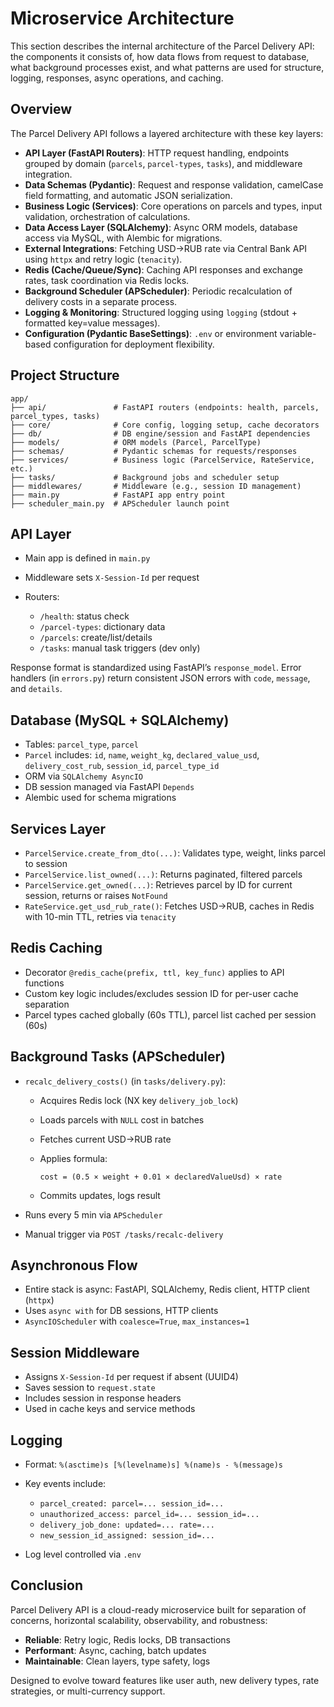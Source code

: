 # Microservice Architecture

This section describes the internal architecture of the Parcel Delivery API: the components it consists of, how data flows from request to database, what background processes exist, and what patterns are used for structure, logging, responses, async operations, and caching.

## Overview

The Parcel Delivery API follows a layered architecture with these key layers:

* **API Layer (FastAPI Routers)**: HTTP request handling, endpoints grouped by domain (`parcels`, `parcel-types`, `tasks`), and middleware integration.
* **Data Schemas (Pydantic)**: Request and response validation, camelCase field formatting, and automatic JSON serialization.
* **Business Logic (Services)**: Core operations on parcels and types, input validation, orchestration of calculations.
* **Data Access Layer (SQLAlchemy)**: Async ORM models, database access via MySQL, with Alembic for migrations.
* **External Integrations**: Fetching USD→RUB rate via Central Bank API using `httpx` and retry logic (`tenacity`).
* **Redis (Cache/Queue/Sync)**: Caching API responses and exchange rates, task coordination via Redis locks.
* **Background Scheduler (APScheduler)**: Periodic recalculation of delivery costs in a separate process.
* **Logging & Monitoring**: Structured logging using `logging` (stdout + formatted key=value messages).
* **Configuration (Pydantic BaseSettings)**: `.env` or environment variable-based configuration for deployment flexibility.

## Project Structure

```
app/
├── api/               # FastAPI routers (endpoints: health, parcels, parcel_types, tasks)
├── core/              # Core config, logging setup, cache decorators
├── db/                # DB engine/session and FastAPI dependencies
├── models/            # ORM models (Parcel, ParcelType)
├── schemas/           # Pydantic schemas for requests/responses
├── services/          # Business logic (ParcelService, RateService, etc.)
├── tasks/             # Background jobs and scheduler setup
├── middlewares/       # Middleware (e.g., session ID management)
├── main.py            # FastAPI app entry point
├── scheduler_main.py  # APScheduler launch point
```

## API Layer

* Main app is defined in `main.py`
* Middleware sets `X-Session-Id` per request
* Routers:

  * `/health`: status check
  * `/parcel-types`: dictionary data
  * `/parcels`: create/list/details
  * `/tasks`: manual task triggers (dev only)

Response format is standardized using FastAPI’s `response_model`. Error handlers (in `errors.py`) return consistent JSON errors with `code`, `message`, and `details`.

## Database (MySQL + SQLAlchemy)

* Tables: `parcel_type`, `parcel`
* `Parcel` includes: `id`, `name`, `weight_kg`, `declared_value_usd`, `delivery_cost_rub`, `session_id`, `parcel_type_id`
* ORM via `SQLAlchemy AsyncIO`
* DB session managed via FastAPI `Depends`
* Alembic used for schema migrations

## Services Layer

* `ParcelService.create_from_dto(...)`: Validates type, weight, links parcel to session
* `ParcelService.list_owned(...)`: Returns paginated, filtered parcels
* `ParcelService.get_owned(...)`: Retrieves parcel by ID for current session, returns or raises `NotFound`
* `RateService.get_usd_rub_rate()`: Fetches USD→RUB, caches in Redis with 10-min TTL, retries via `tenacity`

## Redis Caching

* Decorator `@redis_cache(prefix, ttl, key_func)` applies to API functions
* Custom key logic includes/excludes session ID for per-user cache separation
* Parcel types cached globally (60s TTL), parcel list cached per session (60s)

## Background Tasks (APScheduler)

* `recalc_delivery_costs()` (in `tasks/delivery.py`):

  * Acquires Redis lock (NX key `delivery_job_lock`)
  * Loads parcels with `NULL` cost in batches
  * Fetches current USD→RUB rate
  * Applies formula:

    ```
    cost = (0.5 × weight + 0.01 × declaredValueUsd) × rate
    ```
  * Commits updates, logs result
* Runs every 5 min via `APScheduler`
* Manual trigger via `POST /tasks/recalc-delivery`

## Asynchronous Flow

* Entire stack is async: FastAPI, SQLAlchemy, Redis client, HTTP client (`httpx`)
* Uses `async with` for DB sessions, HTTP clients
* `AsyncIOScheduler` with `coalesce=True`, `max_instances=1`

## Session Middleware

* Assigns `X-Session-Id` per request if absent (UUID4)
* Saves session to `request.state`
* Includes session in response headers
* Used in cache keys and service methods

## Logging

* Format: `%(asctime)s [%(levelname)s] %(name)s - %(message)s`
* Key events include:

  * `parcel_created: parcel=... session_id=...`
  * `unauthorized_access: parcel_id=... session_id=...`
  * `delivery_job_done: updated=... rate=...`
  * `new_session_id_assigned: session_id=...`
* Log level controlled via `.env`

## Conclusion

Parcel Delivery API is a cloud-ready microservice built for separation of concerns, horizontal scalability, observability, and robustness:

* **Reliable**: Retry logic, Redis locks, DB transactions
* **Performant**: Async, caching, batch updates
* **Maintainable**: Clean layers, type safety, logs

Designed to evolve toward features like user auth, new delivery types, rate strategies, or multi-currency support.
